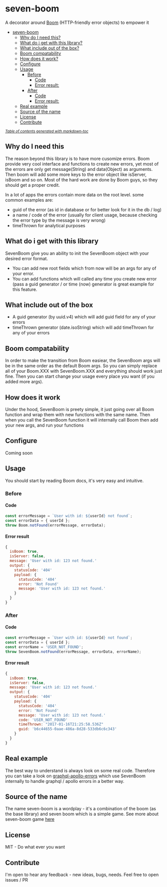 # seven-boom
A decorator around [Boom](https://github.com/hapijs/boom) (HTTP-friendly error objects) to empower it

<!-- toc -->

- [seven-boom](#seven-boom)
  * [Why do I need this?](#why-do-i-need-this)
  * [What do i get with this library?](#what-do-i-get-with-this-library)
  * [What include out of the box?](#what-include-out-of-the-box)
  * [Boom compatability](#boom-compatability)
  * [How does it work?](#how-does-it-work)
  * [Configure](#configure)
  * [Usage](#usage)
    + [Before](#before)
      - [Code](#code)
      - [Error result:](#error-result)
    + [After](#after)
      - [Code](#code-1)
      - [Error result:](#error-result-1)
  * [Real example](#real-example)
  * [Source of the name](#source-of-the-name)
  * [License](#license)
  * [Contribute](#contribute)

<small><i><a href='http://ecotrust-canada.github.io/markdown-toc/'>Table of contents generated with markdown-toc</a></i></small>
<!-- tocstop -->

## Why do I need this
The reason beyond this library is to have more cusomize errors.
Boom provide very cool interface and functions to create new errors, yet most of the errors are only get message(String) and data(Object) as arguments.
Then boom will add some more keys to the error object like isServer, isBoom and so on.
Most of the hard work are done by Boom guys, so they should get a proper credit.

In a lot of apps the errors contain more data on the root level. some common examples are:
* guid of the error (as id in database or for better look for it in the db / log)
* a name / code of the error (usually for client usage, because checking the error type by the message is very wrong)
* timeThrown for analytical purposes

## What do i get with this library
SevenBoom give you an ability to init the SevenBoom object with your desired error format. 
* You can add new root fields which from now will be an args for any of your error.
* You can add functions which will called any time you create new error (pass a guid generator / or time (now) generator is great example for this feature.

## What include out of the box
* A guid generator (by uuid.v4) which will add guid field for any of your errors
* timeThrown generator (date.isoString) which will add timeThrown for any of your errors

## Boom compatability
In order to make the transition from Boom easiear, the SevenBoom args will be in the same order as the default Boom args. 
So you can simply replace all of your Boom.XXX with SevenBoom.XXX and everything should work just fine.
Then you can start change your usage every place you want (if you added more args).

## How does it work
Under the hood, SevenBoom is preety simple, it just going over all Boom function and wrap them with new functions with the same name.
Then when you call the SevenBoom function it will internally call Boom then add your new args, and run your functions

## Configure
Coming soon

## Usage
You should start by reading Boom docs, it's very easy and intuitive.

### Before
#### Code
```js
const errorMessage = `User with id: ${userId} not found`;
const errorData = { userId };
throw Boom.notFound(errorMessage, errorData);	
```
#### Error result
```js
{
  isBoom: true,
  isServer: false, 
  message: 'User with id: 123 not found.'
  output: {
    statusCode: '404'
    payload: {
      statusCode: '404'
      error: 'Not Found'
      message: 'User with id: 123 not found.'
    }
  }
}
```

### After
#### Code
```js
const errorMessage = `User with id: ${userId} not found`;
const errorData = { userId };
const errorName = 'USER_NOT_FOUND';
throw SevenBoom.notFound(errorMessage, errorData, errorName);
```
#### Error result
```js
{
  isBoom: true,
  isServer: false, 
  message: 'User with id: 123 not found.'
  output: {
    statusCode: '404'
    payload: {
      statusCode: '404'
      error: 'Not Found'
      message: 'User with id: 123 not found.'
      code: 'USER_NOT_FOUND'
      timeThrown: "2017-01-16T21:25:58.536Z"
      guid: 'b6c44655-0aae-486a-8d28-533db6c6c343'
    }
  }
}
```

## Real example
The best way to understand is always look on some real code.
Therefore you can take a look on [graphql-apollo-errors](https://github.com/GiladShoham/graphql-apollo-errors) which use SevenBoom internally to handle graphql / apollo errors in a better way.

## Source of the name
The name seven-boom is a wordplay - it's a combination of the boom (as the base library) and seven boom which is a simple game.
See more about seven-boom game [here](https://play.google.com/store/apps/details?id=com.krembo.seven)

## License
MIT - Do what ever you want

## Contribute
I'm open to hear any feedback - new ideas, bugs, needs.
Feel free to open issues / PR
